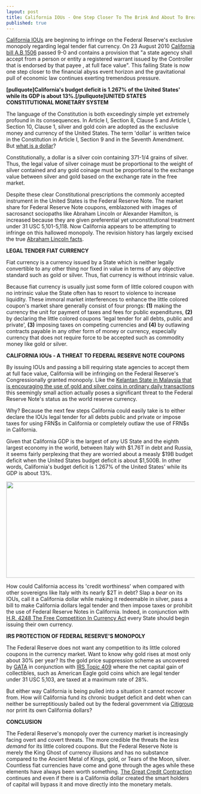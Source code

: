 ```yaml
---
layout: post
title: California IOUs - One Step Closer To The Brink And About To Break
published: true
---
```

<p><a title="california iou" href="http://www.runtogold.com/2010/08/california-ious/" target="_blank">California IOUs</a> are beginning to infringe on the Federal Reserve's exclusive monopoly regarding legal tender fiat currency. On 23 August 2010 <a title="california bill ab 1506" href="http://www.runtogold.com/images/ab-1506.pdf" target="_blank">California bill A.B 1506</a> passed 9-0 and contains a provision that "a state agency shall accept from a person or entity a registered warrant issued by the Controller that is endorsed by that payee , at full face value". This failing State is now one step closer to the financial abyss event horizon and the gravitational pull of economic law continues exerting tremendous pressure.<img src="{{ site.baseurl }}/images/010910.jpg" border="0" alt="" width="1" height="1" /></p>
<p><strong>[pullquote]California's budget deficit is 1.267% of the United States' while its GDP is about 13%.[/pullquote]UNITED STATES CONSTITUTIONAL MONETARY SYSTEM</strong></p>
<p>The language of the Constitution is both exceedingly simple yet extremely profound in its consequences. In Article I, Section 8, Clause 5 and Article I, Section 10, Clause 1, silver and gold coin are adopted as the exclusive money and currency of the United States. The term 'dollar' is written twice in the Constitution in Article I, Section 9 and in the Seventh Amendment. But <a title="what is a dollar" href="http://www.runtogold.com/2009/05/define-the-dollar-or-else/" target="_blank">what is a dollar</a>?</p>
<p>Constitutionally, a dollar is a silver coin containing 371-1/4 grains of silver. Thus, the legal value of silver coinage must be proportional to the weight of silver contained and any gold coinage must be proportional to the exchange value between silver and gold based on the exchange rate in the free market.</p>
<p>Despite these clear Constitutional prescriptions the commonly accepted instrument in the United States is the Federal Reserve Note. The market share for Federal Reserve Note coupons, emblazoned with images of sacrosanct sociopaths like Abraham Lincoln or Alexander Hamilton, is increased because they are given preferential yet unconstitutional treatment under 31 USC 5,101-5,118. Now California appears to be attempting to infringe on this hallowed monopoly. The revision history has largely excised the true <a title="abraham lincoln facts" href="http://www.runtogold.com/2010/09/abraham-lincoln-reverenced-sociopath/" target="_blank">Abraham Lincoln facts</a>.</p>
<p><strong>LEGAL TENDER FIAT CURRENCY</strong></p>
<p>Fiat currency is a currency issued by a State which is neither legally convertible to any other thing nor fixed in value in terms of any objective standard such as gold or silver. Thus, fiat currency is without intrinsic value.</p>
<p>Because fiat currency is usually just some form of little colored coupon with no intrinsic value the State often has to resort to violence to increase liquidity. These immoral market interferences to enhance the little colored coupon's market share generally consist of four prongs: <strong>(1)</strong> making the currency the unit for payment of taxes and fees for public expenditures, <strong>(2)</strong> by declaring the little colored coupons 'legal tender for all debts, public and private', <strong>(3)</strong> imposing taxes on competing currencies and <strong>(4)</strong> by outlawing contracts payable in any other form of money or currency, especially currency that does not require force to be accepted such as commodity money like gold or silver.</p>
<p><strong>CALIFORNIA IOUs - A THREAT TO FEDERAL RESERVE NOTE COUPONS</strong></p>
<p>By issuing IOUs and passing a bill requiring state agencies to accept them at full face value, California will be infringing on the Federal Reserve's Congressionally granted monopoly. Like the <a title="gold dinar silver dirham kelantan malaysia" href="http://www.runtogold.com/2010/08/gold-dinar-silver-dirham/" target="_blank">Kelantan State in Malaysia that is encouraging the use of gold and silver coins in ordinary daily transactions</a> this seemingly small action actually poses a significant threat to the Federal Reserve Note's status as the world reserve currency.</p>
<p>Why? Because the next few steps California could easily take is to either declare the IOUs legal tender for all debts public and private or impose taxes for using FRN$s in California or completely outlaw the use of FRN$s in California.</p>
<p>Given that California GDP is the largest of any US State and the eighth largest economy in the world, between Italy with $1.76T in debt and Russia, it seems fairly perplexing that they are worried about a measly $19B budget deficit when the United States budget deficit is about $1,500B. In other words, California's budget deficit is 1.267% of the United States' while its GDP is about 13%.</p>
<p><img class="aligncenter" title="california dollar" src="{{ site.baseurl }}/images/california-dollar.jpg" alt="" width="520" height="257" /></p>
<p>How could California access its 'credit worthiness' when compared with other sovereigns like Italy with its nearly $2T in debt? Slap a <em>bear</em> on its IOUs, call it a California dollar while making it redeemable in silver, pass a bill to make California dollars legal tender and then impose taxes or prohibit the use of Federal Reserve Notes in California. Indeed, in conjunction with <a title="hr 4248" href="http://www.runtogold.com/2010/02/hr-4248-free-competition-in-currency-act-of-2009/" target="_blank">H.R. 4248 The Free Competition In Currency Act</a> every State should begin issuing their own currency.</p>
<p><strong>IRS PROTECTION OF FEDERAL RESERVE'S MONOPOLY</strong></p>
<p>The Federal Reserve does not want any competition to its little colored coupons in the currency market. Want to know why gold rises at most only about 30% per year? Its the gold price suppression scheme as uncovered by <a title="gata" href="http://www.runtogold.com/2005/09/goldrush-21/" target="_blank">GATA</a> in conjunction with <a title="topic 409" href="http://www.irs.gov/taxtopics/tc409.html" target="_blank">IRS Topic 409</a> where the net capital gain of collectibles, such as American Eagle gold coins which are legal tender under 31 USC 5,103, are taxed at a maximum rate of 28%.</p>
<p>But either way California is being pulled into a situation it cannot recover from. How will California fund its chronic budget deficit and debt when can neither be surreptitiously bailed out by the federal government via <a title="citigroup bailouts" href="http://www.treasurer.ca.gov/warrants/index.asp" target="_blank">Citigroup</a> nor print its own California dollars?</p>
<p><strong>CONCLUSION</strong></p>
<p>The Federal Reserve's monopoly over the currency market is increasingly facing overt and covert threats. The more credible the threats the <em>less demand</em> for its little colored coupons. But the Federal Reserve Note is merely the King Ghost of currency illusions and has no substance compared to the Ancient Metal of Kings, gold, or Tears of the Moon, silver. Countless fiat currencies have come and gone through the ages while these elements have always been worth something. <a title="credit contraction" href="http://www.creditcontraction.com" target="_blank">The Great Credit Contraction</a> continues and even if there is a California dollar created the smart holders of capital will bypass it and move directly into the monetary metals.</p>
